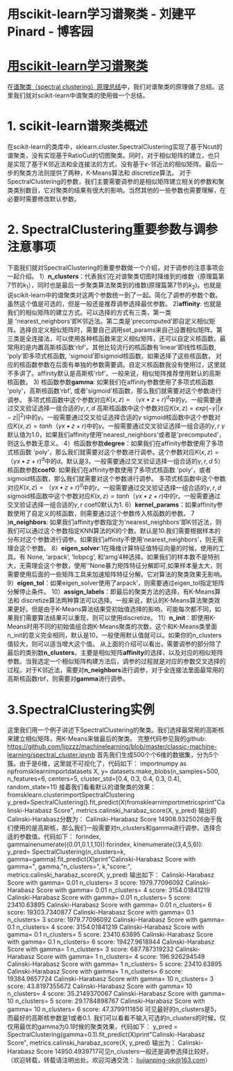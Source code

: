 
# 用scikit-learn学习谱聚类 - 刘建平Pinard - 博客园






# [用scikit-learn学习谱聚类](https://www.cnblogs.com/pinard/p/6235920.html)
在[谱聚类（spectral clustering）原理总结](http://www.cnblogs.com/pinard/p/6221564.html)中，我们对谱聚类的原理做了总结。这里我们就对scikit-learn中谱聚类的使用做一个总结。
# 1. scikit-learn谱聚类概述
在scikit-learn的类库中，sklearn.cluster.SpectralClustering实现了基于Ncut的谱聚类，没有实现基于RatioCut的切图聚类。同时，对于相似矩阵的建立，也只是实现了基于K邻近法和全连接法的方式，没有基于$\epsilon$-邻近法的相似矩阵。最后一步的聚类方法则提供了两种，K-Means算法和 discretize算法。
对于SpectralClustering的参数，我们主要需要调参的是相似矩阵建立相关的参数和聚类类别数目，它对聚类的结果有很大的影响。当然其他的一些参数也需要理解，在必要时需要修改默认参数。
# 2. SpectralClustering重要参数与调参注意事项
下面我们就对SpectralClustering的重要参数做一个介绍，对于调参的注意事项会一起介绍。
1）**n_clusters**：代表我们在对谱聚类切图时降维到的维数（原理篇第7节的$k_1$），同时也是最后一步聚类算法聚类到的维数(原理篇第7节的$k_2$)。也就是说scikit-learn中的谱聚类对这两个参数统一到了一起。简化了调参的参数个数。虽然这个值是可选的，但是一般还是推荐调参选择最优参数。
2)**affinity**: 也就是我们的相似矩阵的建立方式。可以选择的方式有三类，第一类是 'nearest_neighbors'即K邻近法。第二类是'precomputed'即自定义相似矩阵。选择自定义相似矩阵时，需要自己调用set_params来自己设置相似矩阵。第三类是全连接法，可以使用各种核函数来定义相似矩阵，还可以自定义核函数。最常用的是内置高斯核函数'rbf'。其他比较流行的核函数有‘linear’即线性核函数, ‘poly’即多项式核函数, ‘sigmoid’即sigmoid核函数。如果选择了这些核函数， 对应的核函数参数在后面有单独的参数需要调。自定义核函数我没有使用过，这里就不多讲了。affinity默认是高斯核'rbf'。一般来说，相似矩阵推荐使用默认的高斯核函数。
3) 核函数参数**gamma**: 如果我们在affinity参数使用了多项式核函数 'poly'，高斯核函数‘rbf’, 或者'sigmoid'核函数，那么我们就需要对这个参数进行调参。
多项式核函数中这个参数对应$K(x, z) = （\gamma x \bullet z  + r)^d$中的$\gamma$。一般需要通过交叉验证选择一组合适的$\gamma, r, d$
高斯核函数中这个参数对应$K(x, z) = exp(-\gamma||x-z||^2)$中的$\gamma$。一般需要通过交叉验证选择合适的$\gamma$
sigmoid核函数中这个参数对应$K(x, z) = tanh（\gamma x \bullet z  + r)$中的$\gamma$。一般需要通过交叉验证选择一组合适的$\gamma, r$
$\gamma$默认值为1.0，如果我们affinity使用'nearest_neighbors'或者是'precomputed'，则这么参数无意义。
4）核函数参数**degree**：如果我们在affinity参数使用了多项式核函数 'poly'，那么我们就需要对这个参数进行调参。这个参数对应$K(x, z) = （\gamma x \bullet z  + r)^d$中的$d$。默认是3。一般需要通过交叉验证选择一组合适的$\gamma, r, d$
5）核函数参数**coef0**: 如果我们在affinity参数使用了多项式核函数 'poly'，或者sigmoid核函数，那么我们就需要对这个参数进行调参。
多项式核函数中这个参数对应$K(x, z) = （\gamma x \bullet z  + r)^d$中的$r$。一般需要通过交叉验证选择一组合适的$\gamma, r, d$
sigmoid核函数中这个参数对应$K(x, z) = tanh（\gamma x \bullet z  + r)$中的$r$。一般需要通过交叉验证选择一组合适的$\gamma, r$
coef0默认为1.
6）**kernel_params**：如果affinity参数使用了自定义的核函数，则需要通过这个参数传入核函数的参数。
7 )**n_neighbors**: 如果我们affinity参数指定为'nearest_neighbors'即K邻近法，则我们可以通过这个参数指定KNN算法的K的个数。默认是10.我们需要根据样本的分布对这个参数进行调参。如果我们affinity不使用'nearest_neighbors'，则无需理会这个参数。
8）**eigen_solver**:1在降维计算特征值特征向量的时候，使用的工具。有 None, ‘arpack’, ‘lobpcg’, 和‘amg’4种选择。如果我们的样本数不是特别大，无需理会这个参数，使用''None暴力矩阵特征分解即可,如果样本量太大，则需要使用后面的一些矩阵工具来加速矩阵特征分解。它对算法的聚类效果无影响。
9）**eigen_tol**：如果eigen_solver使用了arpack’，则需要通过eigen_tol指定矩阵分解停止条件。
10）**assign_labels**：即最后的聚类方法的选择，有K-Means算法和 discretize算法两种算法可以选择。一般来说，默认的K-Means算法聚类效果更好。但是由于K-Means算法结果受初始值选择的影响，可能每次都不同，如果我们需要算法结果可以重现，则可以使用discretize。
11）**n_init**：即使用K-Means时用不同的初始值组合跑K-Means聚类的次数，这个和K-Means类里面n_init的意义完全相同，默认是10，一般使用默认值就可以。如果你的n_clusters值较大，则可以适当增大这个值。
从上面的介绍可以看出，需要调参的部分除了最后的类别数**n_clusters**，主要是相似矩阵**affinity**的选择，以及对应的相似矩阵参数。当我选定一个相似矩阵构建方法后，调参的过程就是对应的参数交叉选择的过程。对于K邻近法，需要对**n_neighbors**进行调参，对于全连接法里面最常用的高斯核函数rbf，则需要对**gamma**进行调参。
# 3.SpectralClustering实例
这里我们用一个例子讲述下SpectralClustering的聚类。我们选择最常用的高斯核来建立相似矩阵，用K-Means来做最后的聚类。
完整代码参见我的github: https://github.com/ljpzzz/machinelearning/blob/master/classic-machine-learning/spectral_cluster.ipynb
首先我们生成500个个6维的数据集，分为5个簇。由于是6维，这里就不可视化了，代码如下：
importnumpy as npfromsklearnimportdatasets
X, y= datasets.make_blobs(n_samples=500, n_features=6, centers=5, cluster_std=[0.4, 0.3, 0.4, 0.3, 0.4], random_state=11)
接着我们看看默认的谱聚类的效果：
fromsklearn.clusterimportSpectralClustering
y_pred=SpectralClustering().fit_predict(X)fromsklearnimportmetricsprint"Calinski-Harabasz Score", metrics.calinski_harabaz_score(X, y_pred)
输出的Calinski-Harabasz分数为：
Calinski-Harabasz Score 14908.9325026由于我们使用的是高斯核，那么我们一般需要对n_clusters和gamma进行调参。选择合适的参数值。代码如下：
forindex, gammainenumerate((0.01,0.1,1,10)):forindex, kinenumerate((3,4,5,6)):
        y_pred= SpectralClustering(n_clusters=k, gamma=gamma).fit_predict(X)print"Calinski-Harabasz Score with gamma=", gamma,"n_clusters=", k,"score:", metrics.calinski_harabaz_score(X, y_pred)
输出如下：
Calinski-Harabasz Score with gamma= 0.01 n_clusters= 3 score: 1979.77096092
Calinski-Harabasz Score with gamma= 0.01 n_clusters= 4 score: 3154.01841219
Calinski-Harabasz Score with gamma= 0.01 n_clusters= 5 score: 23410.63895
Calinski-Harabasz Score with gamma= 0.01 n_clusters= 6 score: 19303.7340877
Calinski-Harabasz Score with gamma= 0.1 n_clusters= 3 score: 1979.77096092
Calinski-Harabasz Score with gamma= 0.1 n_clusters= 4 score: 3154.01841219
Calinski-Harabasz Score with gamma= 0.1 n_clusters= 5 score: 23410.63895
Calinski-Harabasz Score with gamma= 0.1 n_clusters= 6 score: 19427.9618944
Calinski-Harabasz Score with gamma= 1 n_clusters= 3 score: 687.787319232
Calinski-Harabasz Score with gamma= 1 n_clusters= 4 score: 196.926294549
Calinski-Harabasz Score with gamma= 1 n_clusters= 5 score: 23410.63895
Calinski-Harabasz Score with gamma= 1 n_clusters= 6 score: 19384.9657724
Calinski-Harabasz Score with gamma= 10 n_clusters= 3 score: 43.8197355672
Calinski-Harabasz Score with gamma= 10 n_clusters= 4 score: 35.2149370067
Calinski-Harabasz Score with gamma= 10 n_clusters= 5 score: 29.1784898767
Calinski-Harabasz Score with gamma= 10 n_clusters= 6 score: 47.3799111856
可见最好的n_clusters是5，而最好的高斯核参数是1或者0.1.
我们可以看看不输入可选的n_clusters的时候，仅仅用最优的gamma为0.1时候的聚类效果，代码如下：
y_pred = SpectralClustering(gamma=0.1).fit_predict(X)print"Calinski-Harabasz Score", metrics.calinski_harabaz_score(X, y_pred)
输出为：
Calinski-Harabasz Score 14950.4939717可见n_clusters一般还是调参选择比较好。
（欢迎转载，转载请注明出处。欢迎沟通交流： liujianping-ok@163.com）





